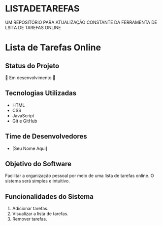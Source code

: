 # LISTADETAREFAS
UM REPOSITÓRIO PARA ATUALIZAÇÃO CONSTANTE DA FERRAMENTA DE LSITA DE TAREFAS ONLINE
# Lista de Tarefas Online

## Status do Projeto
🚧 Em desenvolvimento 🚧

## Tecnologias Utilizadas
- HTML
- CSS
- JavaScript
- Git e GitHub

## Time de Desenvolvedores
- [Seu Nome Aqui]

## Objetivo do Software
Facilitar a organização pessoal por meio de uma lista de tarefas online. O sistema será simples e intuitivo.

## Funcionalidades do Sistema
1. Adicionar tarefas.
2. Visualizar a lista de tarefas.
3. Remover tarefas.
